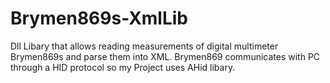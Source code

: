 # Brymen869s-XmlLib
Dll Libary that allows reading measurements of digital multimeter Brymen869s and parse them into XML.  Brymen869 communicates with PC through a HID protocol so my Project uses AHid libary.
